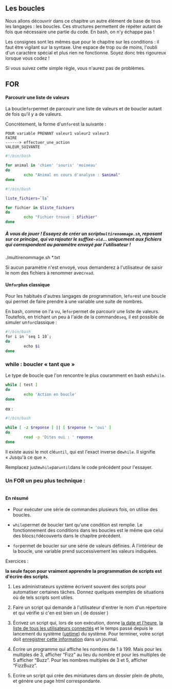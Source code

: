 ## Les boucles

Nous allons 
découvrir dans ce chapitre un autre élément de base de tous les 
langages : les boucles. Ces structures permettent de répéter autant de 
fois que nécessaire une partie du code. En bash, on n'y échappe pas !

Les
 consignes sont les mêmes que pour le chapitre sur les conditions : il 
faut être vigilant sur la syntaxe. Une espace de trop ou de moins, 
l'oubli d'un caractère spécial et plus rien ne fonctionne. Soyez donc 
très rigoureux lorsque vous codez !

Si vous suivez cette simple règle, vous n'aurez pas de problèmes.

## FOR

#### Parcourir une liste de valeurs

La boucle`for`permet de parcourir une liste de valeurs et de boucler autant de fois qu'il y a de valeurs.

Concrètement, la forme d'un`for`est la suivante :

```
POUR variable PRENANT valeur1 valeur2 valeur3
FAIRE
------> effectuer_une_action
VALEUR_SUIVANTE
```

```bash
#!/bin/bash

for animal in 'chien' 'souris' 'moineau'
do
        echo "Animal en cours d'analyse : $animal"
done
```

```bash
#!/bin/bash

liste_fichiers=`ls`

for fichier in $liste_fichiers
do
        echo "Fichier trouvé : $fichier"
done
```

##### **À vous de jouer !** Essayez de créer un script`multirenommage.sh`, reposant sur ce principe, qui va rajouter le suffixe`-old`… uniquement aux fichiers qui correspondent au paramètre envoyé par l'utilisateur !

./multirenommage.sh *.txt

Si aucun paramètre n'est envoyé, vous demanderez à l'utilisateur de saisir le nom des fichiers à renommer avec`read`.

#### Un`for`plus classique

Pour les habitués d'autres langages de programmation, le`for`est une boucle qui permet de faire prendre à une variable une suite de nombres.

En bash, comme on l'a vu, le`for`permet de parcourir une liste de valeurs. Toutefois, en trichant un peu à l'aide de la commande`seq`, il est possible de simuler un`for`classique :

```bash
#!/bin/bash
for i in `seq 1 10`;
do
        echo $i
done
```

### while : boucler « tant que »

Le type de boucle que l'on rencontre le plus couramment en bash est`while`.

```bash
while [ test ]
do
        echo 'Action en boucle'
done
```

ex :

```bash
#!/bin/bash

while [ -z $reponse ] || [ $reponse != 'oui' ]
do
        read -p 'Dites oui : ' reponse
done
```

Il existe aussi le mot clé`until`, qui est l'exact inverse de`while`. Il signifie « Jusqu'à ce que ».  

Remplacez juste`while`par`until`dans le code précédent pour l'essayer.

### Un FOR un peu plus technique :

```bash

```

#### En résumé

- Pour exécuter une série de commandes plusieurs fois, on utilise des boucles.

- `while`permet
   de boucler tant qu'une condition est remplie. Le fonctionnement des 
  conditions dans les boucles est le même que celui des blocs`if`découverts dans le chapitre précédent.

- `for`permet
   de boucler sur une série de valeurs définies. À l'intérieur de la 
  boucle, une variable prend successivement les valeurs indiquées.

Exercices :

**la seule façon pour vraiment apprendre la
 programmation de scripts est d'écrire des
 scripts**.

1. Les administrateurs système écrivent souvent des scripts pour
    automatiser certaines tâches. Donnez quelques exemples de
    situations où de tels scripts sont utiles.

2. Faire un script qui demande à l'utilisateur d'entrer le nom d'un répertoire et qui vérifie si c'en est bien un ( de dossier )

3. Écrivez un script qui, lors de son exécution, donne [la date et l'heure](https://abs.traduc.org/abs-fr/ch16s03.html#dateref),
    [la liste de tous les utilisateurs connectés](https://abs.traduc.org/abs-fr/ch17.html#whoref) et le temps passé depuis le
    lancement du système ([uptime](https://abs.traduc.org/abs-fr/ch17.html#uptimeref)) du système. Pour terminer,
    votre script doit [enregistrer cette information](https://abs.traduc.org/abs-fr/ch20.html#ioredirref) dans
    un journal.

4. Écrire un programme qui affiche les nombres de 1 à 199. Mais pour les multiples de 3, afficher “Fizz” au lieu du nombre et pour les multiples de 5 afficher “Buzz”. Pour les nombres multiples de 3 et 5, afficher “FizzBuzz”.

5. Ecrire un script qui crée des miniatures dans un dossier plein de photo, et génère une page html correspondante.
